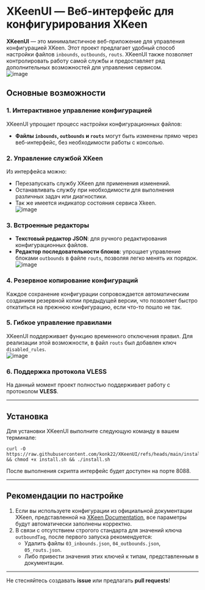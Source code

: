 # XKeenUI — Веб-интерфейс для конфигурирования XKeen

**XKeenUI** — это минималистичное веб-приложение для управления конфигурацией XKeen. Этот проект предлагает удобный способ настройки файлов `inbounds`, `outbounds`, `routs`. XKeenUI также позволяет контролировать работу самой службы и предоставляет ряд дополнительных возможностей для управления сервисом.  
![image](https://github.com/user-attachments/assets/9ddadb8b-b435-452a-a7ad-c859b1feb69d)

## Основные возможности

### 1. Интерактивное управление конфигурацией
XKeenUI упрощает процесс настройки конфигурационных файлов:
- **Файлы `inbounds`, `outbounds` и `routs`** могут быть изменены прямо через веб-интерфейс, без необходимости работы с консолью.

### 2. Управление службой XKeen
Из интерфейса можно:
- Перезапускать службу XKeen для применения изменений.
- Останавливать службу при необходимости для выполнения различных задач или диагностики.
- Так же имеется индикатор состояния сервиса Xkeen.  
![image](https://github.com/user-attachments/assets/975888d7-2c2a-474d-8f0b-98abf8b6b686)  
### 3. Встроенные редакторы
- **Текстовый редактор JSON**: для ручного редактирования конфигурационных файлов.
- **Редактор последовательности блоков**: упрощает управление блоками `outbounds` в файле `routs`, позволяя легко менять их порядок.  
![image](https://github.com/user-attachments/assets/63b823b8-6bd4-4e4f-94df-f45b7804f107)  

### 4. Резервное копирование конфигураций
Каждое сохранение конфигурации сопровождается автоматическим созданием резервной копии предыдущей версии, что позволяет быстро откатиться на прежнюю конфигурацию, если что-то пошло не так.

### 5. Гибкое управление правилами
XKeenUI поддерживает функцию временного отключения правил. Для реализации этой возможности, в файл `routs` был добавлен ключ `disabled_rules`.  
![image](https://github.com/user-attachments/assets/ca56781a-2218-451b-bfec-50c05a13c99f)  
### 6. Поддержка протокола VLESS
На данный момент проект полностью поддерживает работу с протоколом **VLESS**.

---

## Установка

Для установки XKeenUI выполните следующую команду в вашем терминале:

```
curl -O https://raw.githubusercontent.com/konk22/XKeenUI/refs/heads/main/install.sh && chmod +x install.sh && ./install.sh
```


После выполнения скрипта интерфейс будет доступен на порте 8088.

---

## Рекомендации по настройке

1. Если вы используете конфигурации из официальной документации XKeen, представленной на [XKeen Documentation](https://xskrill.notion.site/XKeen-c9f0f2a5018743b59eb81bd6fccdf25a), все параметры будут автоматически заполнены корректно.
2. В связи с отсутствием строгого стандарта для значений ключа `outboundTag`, после первого запуска рекомендуется:
    - Удалить файлы `03_inbounds.json`, `04_outbounds.json`, `05_routs.json`.
    - Либо привести значения этих ключей к типам, представленным в документации.

---

Не стесняйтесь создавать **issue** или предлагать **pull requests**!
